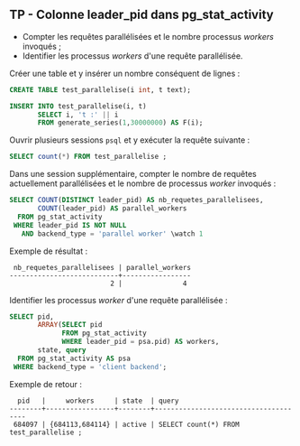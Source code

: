 ## TP - Colonne leader_pid dans pg_stat_activity

<div class="slide-content">

* Compter les requêtes parallélisées et le nombre processus _workers_ invoqués ;
* Identifier les processus _workers_ d'une requête parallélisée.

</div>

<div class="notes">

Créer une table et y insérer un nombre conséquent de lignes :

```sql
CREATE TABLE test_parallelise(i int, t text);

INSERT INTO test_parallelise(i, t)
       SELECT i, 't :' || i
       FROM generate_series(1,30000000) AS F(i);
```

Ouvrir plusieurs sessions `psql` et y exécuter la requête suivante :

```sql
SELECT count(*) FROM test_parallelise ;
```

Dans une session supplémentaire, compter le nombre de requêtes actuellement
parallélisées et le nombre de processus _worker_ invoqués :

```sql
SELECT COUNT(DISTINCT leader_pid) AS nb_requetes_parallelisees,
       COUNT(leader_pid) AS parallel_workers
  FROM pg_stat_activity
 WHERE leader_pid IS NOT NULL
   AND backend_type = 'parallel worker' \watch 1
```

Exemple de résultat :

```
 nb_requetes_parallelisees | parallel_workers
---------------------------+-----------------
                         2 |               4
```

Identifier les processus _worker_ d'une requête parallélisée :

```sql
SELECT pid,
       ARRAY(SELECT pid
             FROM pg_stat_activity
             WHERE leader_pid = psa.pid) AS workers,
       state, query
  FROM pg_stat_activity AS psa
 WHERE backend_type = 'client backend';
```

Exemple de retour :

```
  pid   |     workers     | state  | query
--------+-----------------+--------+--------------------------------------
 684097 | {684113,684114} | active | SELECT count(*) FROM test_parallelise ;
```

</div>
